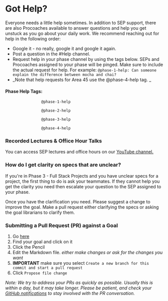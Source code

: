 # Got Help?

Everyone needs a little help sometimes. In addition to SEP support, there are also Procoaches available to answer questions and help you get unstuck as you go about your daily work. We recommend reaching out for help in the following order:

* Google it - no really, google it and google it again.
* Post a question in the \#Help channel.
* Request help in your phase channel by using the tags below. SEPs and Procoaches assigned to your phase will be pinged. Make sure to include the actual request for help. For example: `@phase-1-help: Can someone explain the difference between mocha and chai?`
* _Note that help requests for Area 45 use the @phase-4-help tag. _

#### Phase Help Tags:

```
                @phase-1-help

                @phase-2-help

                @phase-3-help

                @phase-4-help
```

### Recorded Lectures & Office Hour Talks

You can access SEP lectures and office hours on our [YouTube channel. ](https://www.youtube.com/channel/UC599lkzf-2haPTzDAMGEgLg)

### How do I get clarity on specs that are unclear?

If you're in Phase 3 - Full Stack Projects and you have unclear specs for a project, the first thing to do is ask your teammates. If they cannot help you get the clarity you need then escalate your question to the SEP assigned to your phase.

Once you have the clarification you need. Please suggest a change to improve the goal. Make a pull request either clarifying the specs or asking the goal librarians to clarify them.

### Submitting a Pull Request \(PR\) against a Goal

1. Go [here](https://github.com/GuildCrafts/web-development-js/tree/master/_goals)
2. Find your goal and click on it
3. Click the Pencil
4. Edit the Markdown file. _either make changes or ask for the changes you want_
5. **IMPORTANT** make sure you select `Create a new branch for this commit and start a pull request`
6. Click `Propose file change`

_Note: We try to address your PRs as quickly as possible. Usually this is within a day, but it may take longer. Please be patient, and check your _[_GitHub notifications_](https://github.com/notifications)_ to stay involved with the PR conversation._

